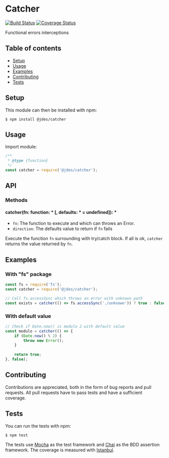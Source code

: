 # Catcher

[![Build Status](https://travis-ci.org/jeandesravines/catcher.svg)](https://travis-ci.org/jeandesravines/catcher)
[![Coverage Status](https://coveralls.io/repos/github/jeandesravines/catcher/badge.svg?branch=master)](https://coveralls.io/github/jeandesravines/catcher?branch=master)

Functional errors interceptions

## Table of contents

* [Setup](#setup)
* [Usage](#usage)
* [Examples](#examples)
* [Contributing](#contributing)
* [Tests](#tests)
 

## Setup

This module can then be installed with npm:
```shell
$ npm install @jdes/catcher
```


## Usage

Import module:

```javascript
/**
 * @type {function}
 */
const catcher = require('@jdes/catcher');
```

## API

### Methods

#### catcher(fn: function: * [, defaults: * = undefined]): *

* `fn`: The function to execute and which can throws an Error.
* `direction`: The defaults value to return if `fn` fails

Execute the function `fn` surrounding with try/catch block. 
If all is ok, `catcher` returns the value returned by `fn`.


## Examples

### With "fs" package

```javascript
const fs = require('fs');
const catcher = require('@jdes/catcher');

// Call fs.accessSync which throws an error with unknown path
const exists = catcher(() => fs.accessSync('./unknown')) ? true : false;
```

### With default value

```javascript
// Check if Date.now() is modulo 2 with default value
const modulo = catcher(() => {
    if (Date.now() % 2) {
        throw new Error();
    }
    
    return true;
}, false);
```


## Contributing

Contributions are appreciated, both in the form of bug reports and pull requests.
All pull requests have to pass tests and have a sufficient coverage.

## Tests

You can run the tests with npm:
```shell
$ npm test
```


The tests use [Mocha](http://mochajs.org) as the test framework and [Chai](http://http://chaijs.com) as the BDD assertion framework.
The coverage is measured with [Istanbul](https://github.com/gotwarlost/istanbul).